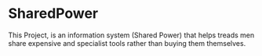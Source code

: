 # SharedPower
This Project, is an information system (Shared Power) that helps treads men share expensive and specialist tools rather than buying them themselves. 
